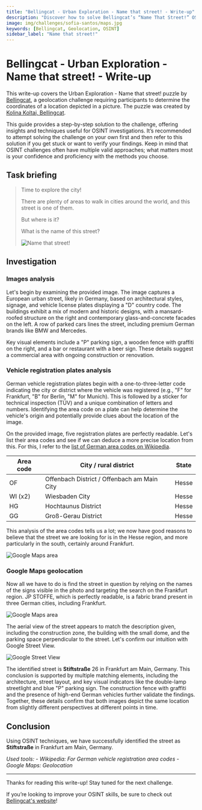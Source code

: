 ```yaml
---
title: "Bellingcat - Urban Exploration - Name that street! - Write-up"
description: "Discover how to solve Bellingcat’s “Name That Street!” OSINT challenge with step-by-step geolocation techniques, image analysis, and Google Maps investigation."
image: img/challenges/sofia-santos/maps.jpg
keywords: [Bellingcat, Geolocation, OSINT]
sidebar_label: "Name that street!"
---
```


# Bellingcat - Urban Exploration - Name that street! - Write-up

This write-up covers the Urban Exploration - Name that street! puzzle by [Bellingcat](https://challenge.bellingcat.com/), a geolocation challenge requiring participants to determine the coordinates of a location depicted in a picture. The puzzle was created by [Kolina Koltai, Bellingcat](https://www.bellingcat.com/author/kolinakoltai/).

This guide provides a step-by-step solution to the challenge, offering insights and techniques useful for OSINT investigations. It’s recommended to attempt solving the challenge on your own first and then refer to this solution if you get stuck or want to verify your findings. Keep in mind that OSINT challenges often have multiple valid approaches; what matters most is your confidence and proficiency with the methods you choose.

## Task briefing

> Time to explore the city!
>
> There are plenty of areas to walk in cities around the world, and this street is one of them.
>
> But where is it?
>
> What is the name of this street?
>
> ![Name that street!](/img/challenges/bellingcat/urban-exploration/name-that-street-1.png "Name that street!")

## Investigation

### Images analysis

Let's begin by examining the provided image. The image captures a European urban street, likely in Germany, based on architectural styles, signage, and vehicle license plates displaying a "D" country code. The buildings exhibit a mix of modern and historic designs, with a mansard-roofed structure on the right and contemporary glass-and-concrete facades on the left. A row of parked cars lines the street, including premium German brands like BMW and Mercedes.

Key visual elements include a "P" parking sign, a wooden fence with graffiti on the right, and a bar or restaurant with a beer sign. These details suggest a commercial area with ongoing construction or renovation.

### Vehicle registration plates analysis

German vehicle registration plates begin with a one-to-three-letter code indicating the city or district where the vehicle was registered (e.g., "F" for Frankfurt, "B" for Berlin, "M" for Munich). This is followed by a sticker for technical inspection (TÜV) and a unique combination of letters and numbers. Identifying the area code on a plate can help determine the vehicle's origin and potentially provide clues about the location of the image.

On the provided image, five registration plates are perfectly readable. Let's list their area codes and see if we can deduce a more precise location from this. For this, I refer to the [list of German area codes on Wikipedia](https://en.wikipedia.org/wiki/Vehicle_registration_plates_of_Germany#List_of_area_codes).

| Area code | City / rural district                       | State |
|-----------|---------------------------------------------|-------|
| OF        | Offenbach District / Offenbach am Main City | Hesse |
| WI (x2)   | Wiesbaden City                              | Hesse |
| HG        | Hochtaunus District                         | Hesse |
| GG        | Groß-Gerau District                         | Hesse |

This analysis of the area codes tells us a lot; we now have good reasons to believe that the street we are looking for is in the Hesse region, and more particularly in the south, certainly around Frankfurt.

![Google Maps area](/img/challenges/bellingcat/urban-exploration/name-that-street-2.png "Google Maps area")

### Google Maps geolocation

Now all we have to do is find the street in question by relying on the names of the signs visible in the photo and targeting the search on the Frankfurt region. JP STOFFE, which is perfectly readable, is a fabric brand present in three German cities, including Frankfurt.

![Google Maps area](/img/challenges/bellingcat/urban-exploration/name-that-street-3.png "Google Maps area")

The aerial view of the street appears to match the description given, including the construction zone, the building with the small dome, and the parking space perpendicular to the street. Let's confirm our intuition with Google Street View.

![Google Street View](/img/challenges/bellingcat/urban-exploration/name-that-street-4.png "Google Street View")

The identified street is **Stiftstraße** 26 in Frankfurt am Main, Germany. This conclusion is supported by multiple matching elements, including the architecture, street layout, and key visual indicators like the double-lamp streetlight and blue "P" parking sign. The construction fence with graffiti and the presence of high-end German vehicles further validate the findings. Together, these details confirm that both images depict the same location from slightly different perspectives at different points in time.

## Conclusion

Using OSINT techniques, we have successfully identified the street as **Stiftstraße** in Frankfurt am Main, Germany.

<em>
Used tools:
- Wikipedia: For German vehicle registration area codes
- Google Maps: Geolocation
</em>

---

Thanks for reading this write-up! Stay tuned for the next challenge.

If you’re looking to improve your OSINT skills, be sure to check out [Bellingcat's website](https://www.bellingcat.com/)!
